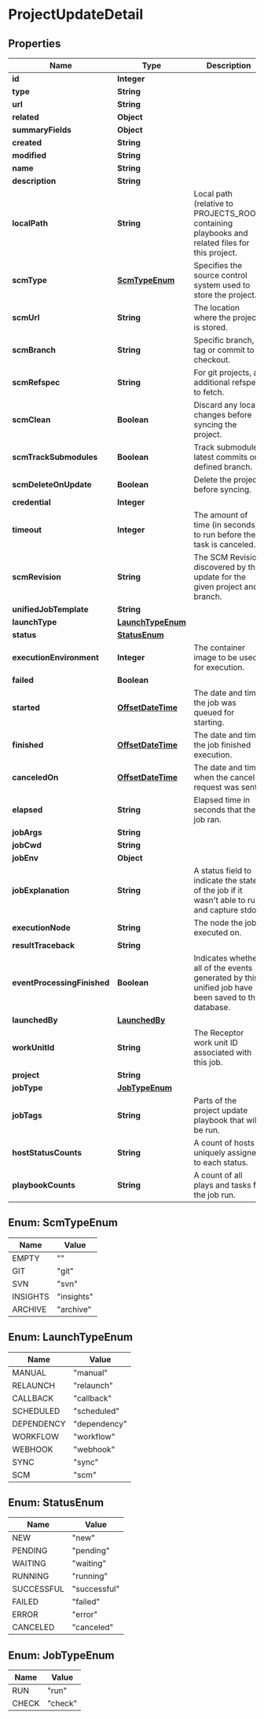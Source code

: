 # ProjectUpdateDetail

## Properties
Name | Type | Description | Notes
------------ | ------------- | ------------- | -------------
**id** | **Integer** |  |  [optional]
**type** | **String** |  |  [optional]
**url** | **String** |  |  [optional]
**related** | **Object** |  |  [optional]
**summaryFields** | **Object** |  |  [optional]
**created** | **String** |  |  [optional]
**modified** | **String** |  |  [optional]
**name** | **String** |  | 
**description** | **String** |  |  [optional]
**localPath** | **String** | Local path (relative to PROJECTS_ROOT) containing playbooks and related files for this project. |  [optional]
**scmType** | [**ScmTypeEnum**](#ScmTypeEnum) | Specifies the source control system used to store the project. |  [optional]
**scmUrl** | **String** | The location where the project is stored. |  [optional]
**scmBranch** | **String** | Specific branch, tag or commit to checkout. |  [optional]
**scmRefspec** | **String** | For git projects, an additional refspec to fetch. |  [optional]
**scmClean** | **Boolean** | Discard any local changes before syncing the project. |  [optional]
**scmTrackSubmodules** | **Boolean** | Track submodules latest commits on defined branch. |  [optional]
**scmDeleteOnUpdate** | **Boolean** | Delete the project before syncing. |  [optional]
**credential** | **Integer** |  |  [optional]
**timeout** | **Integer** | The amount of time (in seconds) to run before the task is canceled. |  [optional]
**scmRevision** | **String** | The SCM Revision discovered by this update for the given project and branch. |  [optional]
**unifiedJobTemplate** | **String** |  |  [optional]
**launchType** | [**LaunchTypeEnum**](#LaunchTypeEnum) |  |  [optional]
**status** | [**StatusEnum**](#StatusEnum) |  |  [optional]
**executionEnvironment** | **Integer** | The container image to be used for execution. |  [optional]
**failed** | **Boolean** |  |  [optional]
**started** | [**OffsetDateTime**](OffsetDateTime.md) | The date and time the job was queued for starting. |  [optional]
**finished** | [**OffsetDateTime**](OffsetDateTime.md) | The date and time the job finished execution. |  [optional]
**canceledOn** | [**OffsetDateTime**](OffsetDateTime.md) | The date and time when the cancel request was sent. |  [optional]
**elapsed** | **String** | Elapsed time in seconds that the job ran. |  [optional]
**jobArgs** | **String** |  |  [optional]
**jobCwd** | **String** |  |  [optional]
**jobEnv** | **Object** |  |  [optional]
**jobExplanation** | **String** | A status field to indicate the state of the job if it wasn&#x27;t able to run and capture stdout |  [optional]
**executionNode** | **String** | The node the job executed on. |  [optional]
**resultTraceback** | **String** |  |  [optional]
**eventProcessingFinished** | **Boolean** | Indicates whether all of the events generated by this unified job have been saved to the database. |  [optional]
**launchedBy** | [**LaunchedBy**](LaunchedBy.md) |  |  [optional]
**workUnitId** | **String** | The Receptor work unit ID associated with this job. |  [optional]
**project** | **String** |  |  [optional]
**jobType** | [**JobTypeEnum**](#JobTypeEnum) |  |  [optional]
**jobTags** | **String** | Parts of the project update playbook that will be run. |  [optional]
**hostStatusCounts** | **String** | A count of hosts uniquely assigned to each status. |  [optional]
**playbookCounts** | **String** | A count of all plays and tasks for the job run. |  [optional]

<a name="ScmTypeEnum"></a>
## Enum: ScmTypeEnum
Name | Value
---- | -----
EMPTY | &quot;&quot;
GIT | &quot;git&quot;
SVN | &quot;svn&quot;
INSIGHTS | &quot;insights&quot;
ARCHIVE | &quot;archive&quot;

<a name="LaunchTypeEnum"></a>
## Enum: LaunchTypeEnum
Name | Value
---- | -----
MANUAL | &quot;manual&quot;
RELAUNCH | &quot;relaunch&quot;
CALLBACK | &quot;callback&quot;
SCHEDULED | &quot;scheduled&quot;
DEPENDENCY | &quot;dependency&quot;
WORKFLOW | &quot;workflow&quot;
WEBHOOK | &quot;webhook&quot;
SYNC | &quot;sync&quot;
SCM | &quot;scm&quot;

<a name="StatusEnum"></a>
## Enum: StatusEnum
Name | Value
---- | -----
NEW | &quot;new&quot;
PENDING | &quot;pending&quot;
WAITING | &quot;waiting&quot;
RUNNING | &quot;running&quot;
SUCCESSFUL | &quot;successful&quot;
FAILED | &quot;failed&quot;
ERROR | &quot;error&quot;
CANCELED | &quot;canceled&quot;

<a name="JobTypeEnum"></a>
## Enum: JobTypeEnum
Name | Value
---- | -----
RUN | &quot;run&quot;
CHECK | &quot;check&quot;
